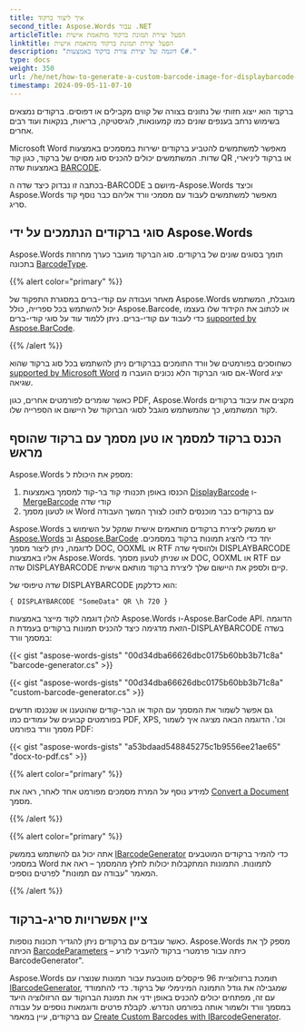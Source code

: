 ```yaml
---
title: איך ליצור ברקוד
second_title: Aspose.Words עבור .NET
articleTitle: הפעל יצירת תמונת ברקוד מותאמת אישית
linktitle: הפעל יצירת תמונת ברקוד מותאמת אישית
description: "דוגמה של יצירת צורת ברקוד באמצעות C#."
type: docs
weight: 350
url: /he/net/how-to-generate-a-custom-barcode-image-for-displaybarcode-field/
timestamp: 2024-09-05-11-07-10
---
```


ברקוד הוא ייצוג חזותי של נתונים בצורה של קווים מקבילים או דפוסים. ברקודים נמצאים בשימוש נרחב בענפים שונים כמו קמעונאות, לוגיסטיקה, בריאות, בנקאות ועוד רבים אחרים.

Microsoft Word מאפשר למשתמשים להטביע ברקודים ישירות במסמכים באמצעות שדות. המשתמשים יכולים להכניס סוג מסוים של ברקוד, כגון קוד QR או ברקוד ליניארי, באמצעות שדה [BARCODE](https://learn.microsoft.com/en-us/openspecs/office_standards/ms-oi29500/cbc893c0-9683-416d-84c6-407a92451c19).

בכתבה זו נבדוק כיצד שדה ה-BARCODE מיושם ב-Aspose.Words וכיצד Aspose.Words מאפשר למשתמשים לעבוד עם מסמכי וורד אליהם כבר נוסף קוד סריג.

## סוגי ברקודים הנתמכים על ידי Aspose.Words

Aspose.Words תומך בסוגים שונים של ברקודים. סוג הברקוד מועבר כערך מחרוזת בתכונה [BarcodeType](https://reference.aspose.com/words/net/aspose.words.fields/barcodeparameters/barcodetype/).

{{% alert color="primary" %}}

מאחר ועבודה עם קודי-ברים במסגרת התפקוד של Aspose.Words מוגבלת, המשתמש יכול להשתמש בכל ספרייה, כולל Aspose.Barcode, או לכתוב את הקידוד שלו בעצמו כדי לעבוד עם קודי-ברים. ניתן ללמוד עוד על סוגי קודי-ברים [supported by Aspose.BarCode](https://docs.aspose.com/barcode/net/barcode-types/).

{{% /alert %}}

כשחוסכים בפורמטים של וורד התומכים בברקודים ניתן להשתמש בכל סוג ברקוד שהוא [supported by Microsoft Word](https://support.microsoft.com/en-us/office/field-codes-displaybarcode-6d81eade-762d-4b44-ae81-f9d3d9e07be3) אם סוגי הברקוד הלא נכונים הועברו מ-Word יציג שגיאה.

כאשר שומרים לפורמטים אחרים, כגון PDF, Aspose.Words מקצים את עיבוד ברקודים לקוד המשתמש, כך שהמשתמש מוגבל לסוגי הברוקוד של היישום או הספרייה שלו.

## הכנס ברקוד למסמך או טען מסמך עם ברקוד שהוסף מראש

Aspose.Words מספק את היכולת ל:

1. הכנסו באופן תכנותי קוד בר-קוד למסמך באמצעות [DisplayBarcode](https://support.microsoft.com/en-au/office/field-codes-displaybarcode-6d81eade-762d-4b44-ae81-f9d3d9e07be3) ו-[MergeBarcode](https://support.microsoft.com/en-au/office/field-codes-mergebarcode-812fc43f-cb53-4782-8f9f-290ed08d34f3) קודי שדה
2. או לטעון מסמך Word עם ברקודים כבר מוכנסים לתוכו לצורך המשך העבודה

Aspose.Words יש ממשק ליצירת ברקודים מותאמים אישית שמקל על השימוש ב [Aspose.Words](https://products.aspose.com/words/net/) וב [Aspose.BarCode](https://products.aspose.com/barcode/net/) יחד כדי להציג תמונות ברקוד במסמכים. לדוגמה, ניתן ליצור מסמך DOC, OOXML או RTF ולהוסיף שדה DISPLAYBARCODE אליו באמצעות Aspose.Words. או שניתן לטעון מסמך DOC, OOXML או RTF עם שדה DISPLAYBARCODE קיים ולספק את היישום שלך ליצירת ברקוד מותאם אישית.

שדה טיפוסי של DISPLAYBARCODE הוא כדלקמן:

`{ DISPLAYBARCODE "SomeData" QR \h 720 }`

להלן דוגמה לקוד מייצר באמצעות Aspose.Words ו-Aspose.BarCode API. הדוגמה הזאת מדגימה כיצד להכניס תמונות ברקודים בעמדת ה-DISPLAYBARCODE בשדה במסמך וורד:

{{< gist "aspose-words-gists" "00d34dba66626dbc0175b60bb3b71c8a" "barcode-generator.cs" >}}

{{< gist "aspose-words-gists" "00d34dba66626dbc0175b60bb3b71c8a" "custom-barcode-generator.cs" >}}

גם אפשר לשמור את המסמך עם הקוד או הבר-קודים שהוטענו או שנכנסו חדשים בפורמטים קבועים של עמודים כמו PDF, XPS, וכו'. הדוגמה הבאה מציגה איך לשמור מסמך וורד בפורמט PDF:

{{< gist "aspose-words-gists" "a53bdaad548845275c1b9556ee21ae65" "docx-to-pdf.cs" >}}

{{% alert color="primary" %}}

למידע נוסף על המרת מסמכים מפורמט אחד לאחר, ראה את [Convert a Document](/words/net/convert-a-document/) מסמך.

{{% /alert %}}

{{% alert color="primary" %}}

אתה יכול גם להשתמש בממשק [IBarcodeGenerator](https://reference.aspose.com/words/net/aspose.words.fields/ibarcodegenerator/) כדי להמיר ברקודים המוטבעים במסמכי Word לתמונות. התמונות המתקבלות יכולות לחלץ מהמסמך – ראה את המאמר "עבודה עם תמונות" לפרטים נוספים.

{{% /alert %}}

## ציין אפשרויות סריג-ברקוד

כאשר עובדים עם ברקודים ניתן להגדיר תכונות נוספות. Aspose.Words מספק לך את הכיתה [BarcodeParameters](https://reference.aspose.com/words/net/aspose.words.fields/barcodeparameters/) – כיתה עבור פרמטרי ברקוד להעביר לזרע BarcodeGenerator".

Aspose.Words תומכת ברזולוציית 96 פיקסלים מוטבעת עבור תמונות שנוצרו עם [IBarcodeGenerator](https://reference.aspose.com/words/net/aspose.words.fields/ibarcodegenerator/), שמגבילה את גודל התמונה המינימלי של ברקוד. כדי להתמודד עם זה, מפתחים יכולים להכניס באופן ידני את תמונת הברוקוד עם הרזולוציה היעד במסמך וורד ולשמור אותה בפורמט הנדרש. לקבלת פרטים ודוגמאות נוספים על עבודה עם ברקודים, עיין במאמר [Create Custom Barcodes with IBarcodeGenerator](https://docs.aspose.com/barcode/net/how-to-create-custom-barcodes-with-ibarcodegenerator/).
